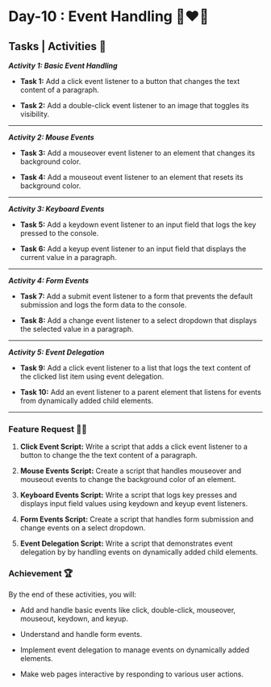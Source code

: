 # Day-10 : Event Handling 🍵❤️‍🔥

## Tasks | Activities 🌟

_**Activity 1: Basic Event Handling**_

- **Task 1:** Add a click event listener to a button that changes the text content of a paragraph.

- **Task 2:** Add a double-click event listener to an image that toggles its visibility.

<hr/>

_**Activity 2: Mouse Events**_

- **Task 3:** Add a mouseover event listener to an element that changes its background color.

- **Task 4:** Add a mouseout event listener to an element that resets its background color.

<hr/>

_**Activity 3: Keyboard Events**_

- **Task 5:** Add a keydown event listener to an input field that logs the key pressed to the console.

- **Task 6:** Add a keyup event listener to an input field that displays the current value in a paragraph.

<hr/>

_**Activity 4: Form Events**_

- **Task 7:** Add a submit event listener to a form that prevents the default submission and logs the form data to the console.

- **Task 8:** Add a change event listener to a select dropdown that displays the selected value in a paragraph.

<hr/>

_**Activity 5: Event Delegation**_

- **Task 9:** Add a click event listener to a list that logs the text content of the clicked list item using event delegation.

- **Task 10:** Add an event listener to a parent element that listens for events from dynamically added child elements.

<hr/>

### Feature Request 🙇‍♂️

1. **Click Event Script:** Write a script that adds a click event listener to a button to change the the text content of a paragraph.

2. **Mouse Events Script:** Create a script that handles mouseover and mouseout events to change the background color of an element. 

3. **Keyboard Events Script:** Write a script that logs key presses and displays input field values using keydown and keyup event listeners.

4. **Form Events Script:** Create a script that handles form submission and change events on a select dropdown. 

5. **Event Delegation Script:** Write a script that demonstrates event delegation by by handling events on dynamically added child elements.

### Achievement 🏆

By the end of these activities, you will:

- Add and handle basic events like click, double-click, mouseover, mouseout, keydown, and keyup.

- Understand and handle form events.

- Implement event delegation to manage events on dynamically added elements.

- Make web pages interactive by responding to various user actions.

